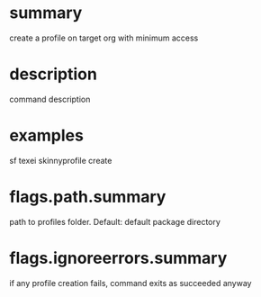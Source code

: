 # summary

create a profile on target org with minimum access

# description

command description

# examples

sf texei skinnyprofile create

# flags.path.summary

path to profiles folder. Default: default package directory

# flags.ignoreerrors.summary

if any profile creation fails, command exits as succeeded anyway
